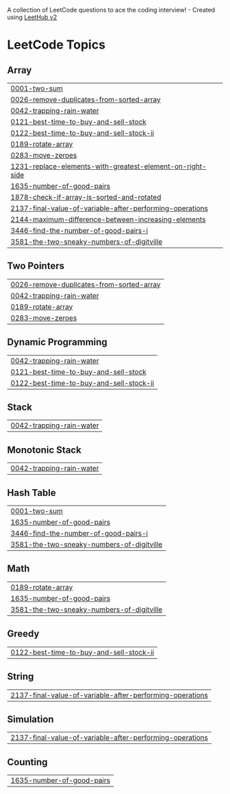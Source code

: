 A collection of LeetCode questions to ace the coding interview! - Created using [LeetHub v2](https://github.com/arunbhardwaj/LeetHub-2.0)
<!---LeetCode Topics Start-->
# LeetCode Topics
## Array
|  |
| ------- |
| [0001-two-sum](https://github.com/divyapandey01/LeetCode-Problems/tree/master/0001-two-sum) |
| [0026-remove-duplicates-from-sorted-array](https://github.com/divyapandey01/LeetCode-Problems/tree/master/0026-remove-duplicates-from-sorted-array) |
| [0042-trapping-rain-water](https://github.com/divyapandey01/LeetCode-Problems/tree/master/0042-trapping-rain-water) |
| [0121-best-time-to-buy-and-sell-stock](https://github.com/divyapandey01/LeetCode-Problems/tree/master/0121-best-time-to-buy-and-sell-stock) |
| [0122-best-time-to-buy-and-sell-stock-ii](https://github.com/divyapandey01/LeetCode-Problems/tree/master/0122-best-time-to-buy-and-sell-stock-ii) |
| [0189-rotate-array](https://github.com/divyapandey01/LeetCode-Problems/tree/master/0189-rotate-array) |
| [0283-move-zeroes](https://github.com/divyapandey01/LeetCode-Problems/tree/master/0283-move-zeroes) |
| [1231-replace-elements-with-greatest-element-on-right-side](https://github.com/divyapandey01/LeetCode-Problems/tree/master/1231-replace-elements-with-greatest-element-on-right-side) |
| [1635-number-of-good-pairs](https://github.com/divyapandey01/LeetCode-Problems/tree/master/1635-number-of-good-pairs) |
| [1878-check-if-array-is-sorted-and-rotated](https://github.com/divyapandey01/LeetCode-Problems/tree/master/1878-check-if-array-is-sorted-and-rotated) |
| [2137-final-value-of-variable-after-performing-operations](https://github.com/divyapandey01/LeetCode-Problems/tree/master/2137-final-value-of-variable-after-performing-operations) |
| [2144-maximum-difference-between-increasing-elements](https://github.com/divyapandey01/LeetCode-Problems/tree/master/2144-maximum-difference-between-increasing-elements) |
| [3446-find-the-number-of-good-pairs-i](https://github.com/divyapandey01/LeetCode-Problems/tree/master/3446-find-the-number-of-good-pairs-i) |
| [3581-the-two-sneaky-numbers-of-digitville](https://github.com/divyapandey01/LeetCode-Problems/tree/master/3581-the-two-sneaky-numbers-of-digitville) |
## Two Pointers
|  |
| ------- |
| [0026-remove-duplicates-from-sorted-array](https://github.com/divyapandey01/LeetCode-Problems/tree/master/0026-remove-duplicates-from-sorted-array) |
| [0042-trapping-rain-water](https://github.com/divyapandey01/LeetCode-Problems/tree/master/0042-trapping-rain-water) |
| [0189-rotate-array](https://github.com/divyapandey01/LeetCode-Problems/tree/master/0189-rotate-array) |
| [0283-move-zeroes](https://github.com/divyapandey01/LeetCode-Problems/tree/master/0283-move-zeroes) |
## Dynamic Programming
|  |
| ------- |
| [0042-trapping-rain-water](https://github.com/divyapandey01/LeetCode-Problems/tree/master/0042-trapping-rain-water) |
| [0121-best-time-to-buy-and-sell-stock](https://github.com/divyapandey01/LeetCode-Problems/tree/master/0121-best-time-to-buy-and-sell-stock) |
| [0122-best-time-to-buy-and-sell-stock-ii](https://github.com/divyapandey01/LeetCode-Problems/tree/master/0122-best-time-to-buy-and-sell-stock-ii) |
## Stack
|  |
| ------- |
| [0042-trapping-rain-water](https://github.com/divyapandey01/LeetCode-Problems/tree/master/0042-trapping-rain-water) |
## Monotonic Stack
|  |
| ------- |
| [0042-trapping-rain-water](https://github.com/divyapandey01/LeetCode-Problems/tree/master/0042-trapping-rain-water) |
## Hash Table
|  |
| ------- |
| [0001-two-sum](https://github.com/divyapandey01/LeetCode-Problems/tree/master/0001-two-sum) |
| [1635-number-of-good-pairs](https://github.com/divyapandey01/LeetCode-Problems/tree/master/1635-number-of-good-pairs) |
| [3446-find-the-number-of-good-pairs-i](https://github.com/divyapandey01/LeetCode-Problems/tree/master/3446-find-the-number-of-good-pairs-i) |
| [3581-the-two-sneaky-numbers-of-digitville](https://github.com/divyapandey01/LeetCode-Problems/tree/master/3581-the-two-sneaky-numbers-of-digitville) |
## Math
|  |
| ------- |
| [0189-rotate-array](https://github.com/divyapandey01/LeetCode-Problems/tree/master/0189-rotate-array) |
| [1635-number-of-good-pairs](https://github.com/divyapandey01/LeetCode-Problems/tree/master/1635-number-of-good-pairs) |
| [3581-the-two-sneaky-numbers-of-digitville](https://github.com/divyapandey01/LeetCode-Problems/tree/master/3581-the-two-sneaky-numbers-of-digitville) |
## Greedy
|  |
| ------- |
| [0122-best-time-to-buy-and-sell-stock-ii](https://github.com/divyapandey01/LeetCode-Problems/tree/master/0122-best-time-to-buy-and-sell-stock-ii) |
## String
|  |
| ------- |
| [2137-final-value-of-variable-after-performing-operations](https://github.com/divyapandey01/LeetCode-Problems/tree/master/2137-final-value-of-variable-after-performing-operations) |
## Simulation
|  |
| ------- |
| [2137-final-value-of-variable-after-performing-operations](https://github.com/divyapandey01/LeetCode-Problems/tree/master/2137-final-value-of-variable-after-performing-operations) |
## Counting
|  |
| ------- |
| [1635-number-of-good-pairs](https://github.com/divyapandey01/LeetCode-Problems/tree/master/1635-number-of-good-pairs) |
<!---LeetCode Topics End-->